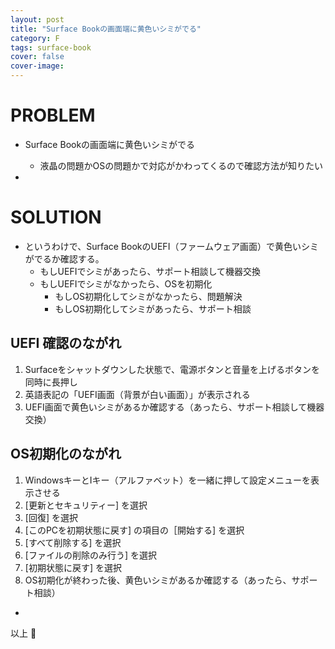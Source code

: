 ```yaml
---
layout: post
title: "Surface Bookの画面端に黄色いシミがでる"
category: F
tags: surface-book
cover: false
cover-image:
---
```


# PROBLEM
- Surface Bookの画面端に黄色いシミがでる
    - 液晶の問題かOSの問題かで対応がかわってくるので確認方法が知りたい

-

# SOLUTION
- というわけで、Surface BookのUEFI（ファームウェア画面）で黄色いシミがでるか確認する。
    - もしUEFIでシミがあったら、サポート相談して機器交換
    - もしUEFIでシミがなかったら、OSを初期化
        - もしOS初期化してシミがなかったら、問題解決
        - もしOS初期化してシミがあったら、サポート相談

## UEFI 確認のながれ
1. Surfaceをシャットダウンした状態で、電源ボタンと音量を上げるボタンを同時に長押し
2. 英語表記の「UEFI画面（背景が白い画面）」が表示される
3. UEFI画面で黄色いシミがあるか確認する（あったら、サポート相談して機器交換）

## OS初期化のながれ
1. WindowsキーとIキー（アルファベット）を一緒に押して設定メニューを表示させる
2. [更新とセキュリティー] を選択
3. [回復] を選択
4. [このPCを初期状態に戻す] の項目の［開始する] を選択
5. [すべて削除する] を選択
6. [ファイルの削除のみ行う] を選択
7. [初期状態に戻す] を選択
8. OS初期化が終わった後、黄色いシミがあるか確認する（あったら、サポート相談）


-

以上 :construction_worker:
